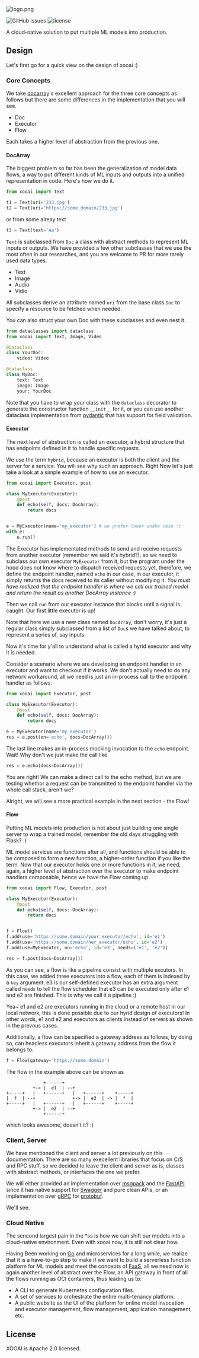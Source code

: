 ![logo.png](./docs/logo.png)

![GitHub issues](https://img.shields.io/github/issues/xoolab/ui)
![license](https://img.shields.io/github/license/xoolab/ai)

A cloud-native solution to put multiple ML models into production.

## Design

Let's first go for a quick view on the design of xooai :)

### Core Concepts

We take [docarray](https://github.com/docarray/docarray)'s excellent approach for the three core concepts as follows but there are some differences in the implementation that you will see. 

- Doc
- Executor
- Flow

Each takes a higher level of abstraction from the previous one.

#### DocArray

The biggest problem so far has been the generalization of model data flows, a way to put different kinds of ML inputs and outputs into a unified representation in code. Here's how we do it.

```python
from xooai import Text

t1 = Text(uri='233.jpg')
t2 = Text(uri='https://some.domain/233.jpg')
```

or from some alreay text

```python
t3 = Text(text='Aa')
```

`Text` is subclassed from `Doc` a class with abstract methods to represent ML inputs or outputs. We have provided a few other subclasses that we use the most often in our researches, and you are welcome to PR for more rarely used data types.

- Text
- Image
- Audio
- Vidio

All subclasses derive an attribute named `uri` from the base class `Doc` to specify a resource to be fetched when needed.

You can also struct your own Doc with these subclasses and even nest it.

```python
from dataclasses import dataclass
from xooai import Text, Image, Video

@dataclass
class YourDoc:
    video: Video

@dataclass
class MyDoc:
    text: Text
    image: Image
    your: YourDoc
```

Note that you have to wrap your class with the `dataclass` decorator to generate the constructor function `__init__` for it, or you can use another dataclass implementation from [pydantic](https://pydantic.dev) that has support for field validation.



#### Executor

The next level of abstraction is called an executor, a hybrid structure that has endpoints defined in it to handle specific requests.

We use the term `hybrid`, because an executor is both the client and the server for a service. You will see why such an approach. Right Now let's just take a look at a simple example of how to use an executor.

```python
from xooai import Executor, post

class MyExecutor(Executor):
    @post
    def echo(self, docs: DocArray):
        return docs


e = MyExecutor(name='my_executor') # we prefer lower snake case :)
with e:
    e.run()
```

The Executor has implementated methods to send and receive requests from another executor (remember we said it's hybrid?), so we need to subclass our own executor `MyExecutor` from it, but the program under the hood does not know where to dispatch received requests yet, therefore, we define the endpoint handler, named `echo` in our case, in our executor, it simply returns the docs received to its caller without modifying it. *You must have realized that the endpoint handler is where we call our trained model and return the result as another DocArray instance :)*

Then we call `run` from our executor instance that blocks until a signal is caught. Our first little executor is up!

Note that here we use a new class named `DocArray`, don't worry, it's just a regular class simply subclassed from a list of `Doc`s we have talked about, to represent a series of, say inputs.

Now it's time for y'all to understand what is called a hyrid executor and why it is needed. 

Consider a scenario where we are developing an endpoint handler in an executor and want to checkout if it works. We don't actually need to do any network workaround, all we need is just an in-process call to the endpoint handler as follows.

```python
from xooai import Executor, post

class MyExecutor(Executor):
    @post
    def echo(self, docs: DocArray):
        return docs

e = MyExecutor(name='my_executor')
res = e.post(on='echo', docs=DocArray())
```

The last line makes an in-process mocking invocation to the `echo` endpoint. Wait! Why don't we just make the call like

```python
res = e.echo(docs=DocArray())
```

You are right! We can make a direct call to the echo method, but we are testing whethor a request can be transmitted to the endpoint handler via the whole call stack, aren't we?

Alright, we will see a more practical example in the next section - the Flow!

#### Flow

Putting ML models into production is not about just building one single server to wrap a trained model, remember the old days struggling with Flask? :)

ML model services are functions after all, and functions should be able to be composed to form a new function, a higher-order function if you like the term. Now that our executor holds one or more functions in it, we need, again, a higher level of abstraction over the executor to make endpoint handlers composable, hence we have the Flow coming up.

```python
from xooai import Flow, Executor, post

class MyExecutor(Executor):
    @post
    def echo(self, docs: DocArray):
        return docs


f = Flow()
f.add(use='https://some.domain/your_executor/echo', id='e1')
f.add(use='https://some.domain/her_executor/echo', id='e2')
f.add(use=MyExecutor, on='echo', id='e3', needs=('e1', 'e2'))

res = f.post(docs=DocArray())
```

As you can see, a flow is like a pipeline consist with multiple excutors. In this case, we added three executors into a flow, each of them is indexed by a `key` argument. e3 is our self-defined executor has an extra argument called `needs` to tell the flow scheduler that e3 can be executed only after e1 and e2 are finished. This is why we call it a pipeline :)

Yea~ e1 and e2 are executors running in the cloud or a remote host in our local network, this is done possible due to our hyrid design of executors!
In other words, e1 and e2 and executors as clients instead of servers as shown in the prevous cases.

Additionally, a flow can be specified a gateway address as follows, by doing so, can headless executors inherit a gateway address from the flow it belongs to.

```python
f = Flow(gateway='https://some.domain')
```

The flow in the example above can be shown as

```
              +------+
          +-> |  e1  | --+
+-----+   |   +------+   |   +------+    +-----+
|  f  | --+              +-> |  e3  | -> |  f  |
+-----+   |   +------+   |   +------+    +-----+
          +-> |  e2  | --+
              +------+
```

which looks awesome, doesn't it? :)

### Client, Server

We have mentioned the client and server a lot previously on this documentation. There are so many execellent libraries that focus on C/S and RPC stuff, so we decided to leave the client and server as is, classes with abstract methods, or interfaces the one we prefer.

We will either provided an implementation over [msgpack](https://msgpack.org/) and the [FastAPI](https://fastapi.tiangolo.com/) since it has native support for [Swagger](https://swagger.io/) and pure clean APIs, or an implementation over [gRPC](http://grpc.io) for [protobuf](https://github.com/protocolbuffers/protobuf).

We'll see.

### Cloud Native

The sencond largest pain in the *ss is how we can shift our models into a cloud-native environment. Even with xooai now, it is still not clear how.

Having Been working on [Go](https://go.dev) and microservices for a long while, we realize that it is a have-to-go step to make if we want to build a serverless function platform for ML models and meet the concepts of [FaaS](https://en.wikipedia.org/wiki/Function_as_a_Service), all we need now is again another level of abstract over the Flow, an API gateway in front of all the flows running as OCI containers, thus leading us to:

- A CLI to generate Kubernetes configuration files.
- A set of services to orchestrate the entire multi-tenancy platform.
- A public website as the UI of the platform for online model invocation and executor management, flow management, application management, etc.

## License

XOOAI is Apache 2.0 licensed.
